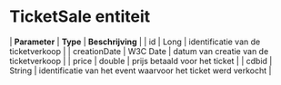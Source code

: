 ---
---

# TicketSale entiteit

| **Parameter** | **Type** | **Beschrijving** |
| id | Long | identificatie van de ticketverkoop |
| creationDate | W3C Date | datum van creatie van de ticketverkoop |
| price | double | prijs betaald voor het ticket |
| cdbid | String | identificatie van het event waarvoor het ticket werd verkocht |
